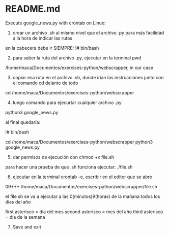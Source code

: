 # README.md

Execute google_news.py with crontab on Linux:

1. crear un archivo .sh al mismo nivel que el archivo .py para más facilidad a la hora de indicar
las rutas

en la cabecera debe ir SIEMPRE:
!# bin/bash

2. para saber la ruta del archivo .py, ejecutar en la terminal pwd

/home/maca/Documentos/exercises-python/webscrapper, in our case

3. copiar esa ruta en el archivo .sh, donde irían las instrucciones junto con el comando cd delante de todo

cd /home/maca/Documentos/exercises-python/webscrapper

4. luego comando para ejecurtar cualquier archivo .py

python3 google_news.py

al final quedaría:

!# bin/bash

cd /home/maca/Documentos/exercises-python/webscrapper
python3 google_news.py

5. dar permisos de ejecución con chmod +x file.sh

para hacer una prueba de que .sh funciona ejecutar: ./file.sh

6. ejecutar en la terminal crontab -e, escribir en el editor que se abre

09*** /home/maca/Documentos/exercises-python/webscrapper/file.sh

el file.sh se va a ejecutar a las 0(minutos)9(horas) de la mañana todos los días del año

first asterisco = día del mes
second asterisco = mes del año
third asterisco = día de la semana

7. Save and exit
